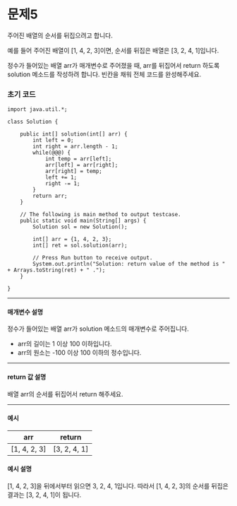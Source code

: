 # 문제5

주어진 배열의 순서를 뒤집으려고 합니다.

예를 들어 주어진 배열이 [1, 4, 2, 3]이면, 순서를 뒤집은 배열은 [3, 2, 4, 1]입니다.

정수가 들어있는 배열 arr가 매개변수로 주어졌을 때, arr를 뒤집어서 return 하도록 solution 메소드를 작성하려 합니다. 빈칸을 채워 전체 코드를 완성해주세요.

### 초기 코드

```
import java.util.*;

class Solution {

    public int[] solution(int[] arr) {
        int left = 0;
        int right = arr.length - 1;
        while(@@@) {
            int temp = arr[left];
            arr[left] = arr[right];
            arr[right] = temp;
            left += 1;
            right -= 1;
        }
        return arr;
    }

    // The following is main method to output testcase.
    public static void main(String[] args) {
        Solution sol = new Solution();
        
        int[] arr = {1, 4, 2, 3};
        int[] ret = sol.solution(arr);
 
        // Press Run button to receive output.
        System.out.println("Solution: return value of the method is " + Arrays.toString(ret) + " .");
    }
    
}
```

---

#### 매개변수 설명
정수가 들어있는 배열 arr가 solution 메소드의 매개변수로 주어집니다.

* arr의 길이는 1 이상 100 이하입니다.
* arr의 원소는 -100 이상 100 이하의 정수입니다.

---

#### return 값 설명
배열 arr의 순서를 뒤집어서 return 해주세요.

---

#### 예시

| arr          | return       |
|--------------|--------------|
| [1, 4, 2, 3] | [3, 2, 4, 1] |

#### 예시 설명
[1, 4, 2, 3]을 뒤에서부터 읽으면 3, 2, 4, 1입니다. 따라서 [1, 4, 2, 3]의 순서를 뒤집은 결과는 [3, 2, 4, 1]이 됩니다.
